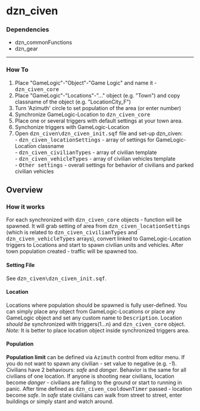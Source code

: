 # dzn_civen
### Dependencies
- dzn_commonFunctions
- dzn_gear
<hr>

### How To
1. Place "GameLogic"-"Object"-"Game Logic" and name it - <tt>dzn_civen_core</tt> 
2. Place "GameLogic"-"Locations"-"..." object (e.g. "Town") and copy classname of the object (e.g. "LocationCity_F")
3. Turn 'Azimuth' circle to set population of the area (or enter number)
4. Synchronize GameLogic-Location to <tt>dzn_civen_core</tt>
5. Place one or several triggers with default settings at your town area.
6. Synchonize triggers with GameLogic-Location
7. Open <tt>dzn_civen\dzn_civen_init.sqf</tt> file and set-up dzn_civen:
<br> - <tt>dzn_civen_locationSettings</tt> - array of settings for GameLogic-Location classname
<br> - <tt>dzn_civen_civilianTypes</tt> - array of civilian template
<br> - <tt>dzn_civen_vehicleTypes</tt> - array of civilian vehicles template
<br> - <tt>Other settings</tt> - overall settings for behavior of civilians and parked civilian vehicles

## Overview

### How it works
For each synchronized with <tt>dzn_civen_core</tt> objects - function will be spawned. It will grab setting of area from <tt>dzn_civen_locationSettings</tt> (which is related to <tt>dzn_civen_civilianTypes</tt> and <tt>dzn_civen_vehicleTypes</tt> arrays), convert linked to GameLogic-Location triggers to Locations and start to spawn civilian units and vehicles.
After town population created - traffic will be spawned too.

#### Setting File
See <tt>dzn_civen\dzn_civen_init.sqf</tt>.

#### Location
Locations where population should be spawned is fully user-defined. You can simply place any object from GameLogic-Locations or place any GameLogic object and set any custom name to <tt>Description</tt>.
Location *should be* synchronized with triggers(1...n) and <tt>dzn_civen_core</tt> object.
*Note:* It is better to place location object inside synchronized triggers area.

#### Population

**Population limit** can be defined via <tt>Azimuth</tt> control from editor menu. If you do not want to spawn any civilian - set value to negative (e.g. *-1*).
Civilians have 2 behaviours: *safe* and *danger*. Behavior is the same for all civilians of one location. If anyone is shooting near civilians, location become *danger* - civilians are falling to the ground or start to running in panic. After time defined as <tt>dzn_civen_cooldownTimer</tt> passed - location become *safe*. In *safe* state civilians can walk from street to street, enter buildings or simply stant and watch around.



